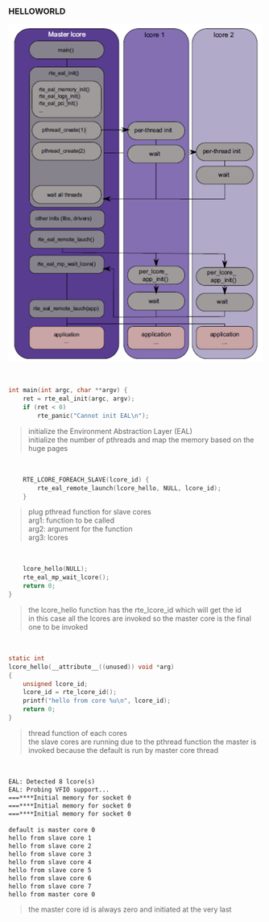 ### HELLOWORLD

![img](hello-1.png)

<br>

```c
int main(int argc, char **argv) {
	ret = rte_eal_init(argc, argv);
	if (ret < 0)
		rte_panic("Cannot init EAL\n");
```

> initialize the Environment Abstraction Layer (EAL) <br>
> initialize the number of pthreads and map the memory based on the huge pages <br>

<br>

```c
	RTE_LCORE_FOREACH_SLAVE(lcore_id) {
		rte_eal_remote_launch(lcore_hello, NULL, lcore_id);
	}
```
> plug pthread function for slave cores <br>
> arg1: function to be called <br>
> arg2: argument for the function <br>
> arg3: lcores

<br>

```c
	lcore_hello(NULL);
	rte_eal_mp_wait_lcore();
	return 0;
}
```

> the lcore_hello function has the rte_lcore_id which will get the id <br>
> in this case all the lcores are invoked so the master core is the final one to be invoked <br>


<br>

```c
static int
lcore_hello(__attribute__((unused)) void *arg)
{
	unsigned lcore_id;
	lcore_id = rte_lcore_id();
	printf("hello from core %u\n", lcore_id);
	return 0;
}
```

> thread function of each cores <br>
> the slave cores are running due to the pthread function
> the master is invoked because the default is run by master core thread



<br>

```
EAL: Detected 8 lcore(s)          
EAL: Probing VFIO support...      
===****Initial memory for socket 0
===****Initial memory for socket 0
===****Initial memory for socket 0

default is master core 0
hello from slave core 1                 
hello from slave core 2                 
hello from slave core 3                 
hello from slave core 4                 
hello from slave core 5                 
hello from slave core 6                 
hello from slave core 7                 
hello from master core 0                
```

> the master core id is always zero and initiated at the very last

